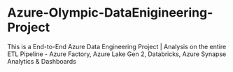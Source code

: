 # Azure-Olympic-DataEnigineering-Project
This is a End-to-End Azure Data Engineering Project | Analysis on the entire ETL Pipeline - Azure Factory, Azure Lake Gen 2, Databricks, Azure Synapse Analytics &amp; Dashboards
